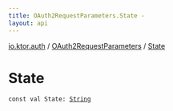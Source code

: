 ```yaml
---
title: OAuth2RequestParameters.State - 
layout: api
---
```


<div class='api-docs-breadcrumbs'><a href="../index.html">io.ktor.auth</a> / <a href="index.html">OAuth2RequestParameters</a> / <a href="./-state.html">State</a></div>

# State

<div class="signature"><code><span class="keyword">const</span> <span class="keyword">val </span><span class="identifier">State</span><span class="symbol">: </span><a href="https://kotlinlang.org/api/latest/jvm/stdlib/kotlin/-string/index.html"><span class="identifier">String</span></a></code></div>
